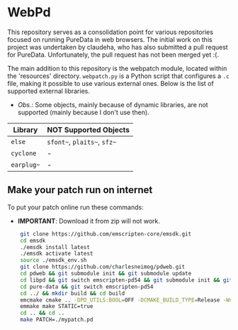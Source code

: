 # WebPd

This repository serves as a consolidation point for various repositories focused on running PureData in web browsers. The initial work on this project was undertaken by claudeha, who has also submitted a pull request for PureData. Unfortunately, the pull request has not been merged yet :(.

The main addition to this repository is the webpatch module, located within the 'resources' directory. `webpatch.py` is a Python script that configures a `.c` file, making it possible to use various external ones. Below is the list of supported external libraries.

* *Obs*.: Some objects, mainly because of dynamic libraries, are not supported (mainly because I don't use then).

| Library | NOT Supported Objects       | 
|---------|-----------------------------|
| `else`  | `sfont~`, `plaits~`, `sfz~` |
| `cyclone`  | - |
| `earplug~`  | - |



## Make your patch run on internet

To put your patch online run these commands:

* **IMPORTANT**: Download it from zip will not work.

``` bash
    git clone https://github.com/emscripten-core/emsdk.git
    cd emsdk
    ./emsdk install latest
    ./emsdk activate latest
    source ./emsdk_env.sh
    git clone https://github.com/charlesneimog/pdweb.git
    cd pdweb && git submodule init && git submodule update
    cd libpd && git switch emscripten-pd54 && git submodule init && git submodule update
    cd pure-data && git switch emscripten-pd54
    cd ../ && mkdir build && cd build
    emcmake cmake .. -DPD_UTILS:BOOL=OFF -DCMAKE_BUILD_TYPE=Release -Wno-dev
    emmake make STATIC=true
    cd .. && cd ..
    make PATCH=./mypatch.pd 

